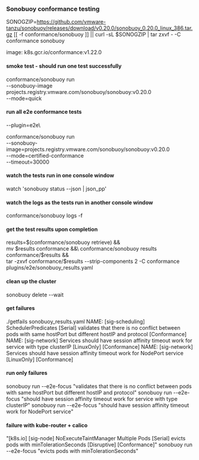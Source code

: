 
### Sonobuoy conformance testing

SONOGZIP=https://github.com/vmware-tanzu/sonobuoy/releases/download/v0.20.0/sonobuoy_0.20.0_linux_386.tar.gz
[[ -f conformance/sonobuoy ]] || curl -sL $SONOGZIP | tar zxvf - -C conformance sonobuoy

image: k8s.gcr.io/conformance:v1.22.0

#### smoke test - should run one test successfully

conformance/sonobuoy run\
 --sonobuoy-image projects.registry.vmware.com/sonobuoy/sonobuoy:v0.20.0\
 --mode=quick

#### run all e2e conformance tests
--plugin=e2e\

conformance/sonobuoy run\
 --sonobuoy-image=projects.registry.vmware.com/sonobuoy/sonobuoy:v0.20.0\
 --mode=certified-conformance\
 --timeout=30000

####  watch the tests run in one console window

watch 'sonobuoy status --json | json_pp'

####  watch the logs as the tests run in another console window

conformance/sonobuoy logs -f

####  get the test results upon completion

results=$(conformance/sonobuoy retrieve) &&\
 mv $results conformance &&\
 conformance/sonobuoy results conformance/$results &&\
 tar -zxvf conformance/$results --strip-components 2 -C conformance plugins/e2e/sonobuoy_results.yaml

#### clean up the cluster

sonobuoy delete --wait

####  get failures

./getfails sonobuoy_results.yaml
NAME: [sig-scheduling] SchedulerPredicates [Serial] validates that there is no conflict between pods with same hostPort but different hostIP and protocol [Conformance]
NAME: [sig-network] Services should have session affinity timeout work for service with type clusterIP [LinuxOnly] [Conformance]
NAME: [sig-network] Services should have session affinity timeout work for NodePort service [LinuxOnly] [Conformance]

####  run only failures

sonobuoy run --e2e-focus "validates that there is no conflict between pods with same hostPort but different hostIP and protocol"
sonobuoy run --e2e-focus "should have session affinity timeout work for service with type clusterIP"
sonobuoy run --e2e-focus "should have session affinity timeout work for NodePort service"

####  failure with kube-router + calico

"[k8s.io] [sig-node] NoExecuteTaintManager Multiple Pods [Serial] evicts pods with minTolerationSeconds [Disruptive] [Conformance]"
sonobuoy run --e2e-focus "evicts pods with minTolerationSeconds"
